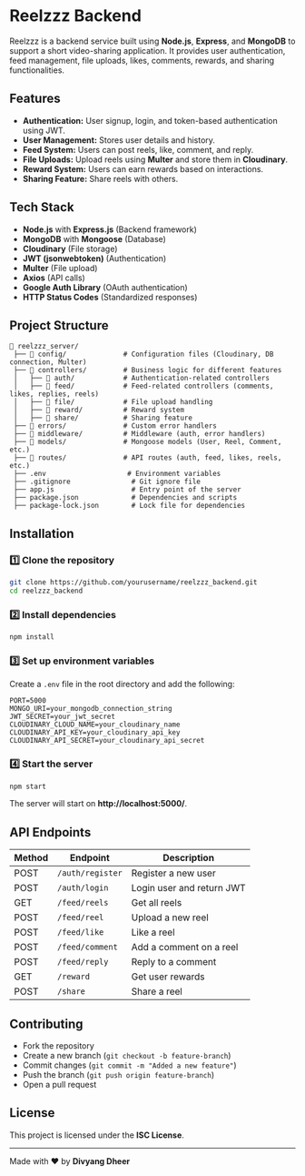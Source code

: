 # Reelzzz Backend

Reelzzz is a backend service built using **Node.js**, **Express**, and **MongoDB** to support a short video-sharing application. It provides user authentication, feed management, file uploads, likes, comments, rewards, and sharing functionalities.

## Features
- **Authentication:** User signup, login, and token-based authentication using JWT.
- **User Management:** Stores user details and history.
- **Feed System:** Users can post reels, like, comment, and reply.
- **File Uploads:** Upload reels using **Multer** and store them in **Cloudinary**.
- **Reward System:** Users can earn rewards based on interactions.
- **Sharing Feature:** Share reels with others.

## Tech Stack
- **Node.js** with **Express.js** (Backend framework)
- **MongoDB** with **Mongoose** (Database)
- **Cloudinary** (File storage)
- **JWT (jsonwebtoken)** (Authentication)
- **Multer** (File upload)
- **Axios** (API calls)
- **Google Auth Library** (OAuth authentication)
- **HTTP Status Codes** (Standardized responses)

## Project Structure
```
📂 reelzzz_server/
 ├── 📂 config/              # Configuration files (Cloudinary, DB connection, Multer)
 ├── 📂 controllers/         # Business logic for different features
 │   ├── 📂 auth/            # Authentication-related controllers
 │   ├── 📂 feed/            # Feed-related controllers (comments, likes, replies, reels)
 │   ├── 📂 file/            # File upload handling
 │   ├── 📂 reward/          # Reward system
 │   ├── 📂 share/           # Sharing feature
 ├── 📂 errors/              # Custom error handlers
 ├── 📂 middleware/          # Middleware (auth, error handlers)
 ├── 📂 models/              # Mongoose models (User, Reel, Comment, etc.)
 ├── 📂 routes/              # API routes (auth, feed, likes, reels, etc.)
 ├── .env                    # Environment variables
 ├── .gitignore               # Git ignore file
 ├── app.js                   # Entry point of the server
 ├── package.json             # Dependencies and scripts
 ├── package-lock.json        # Lock file for dependencies
```

## Installation
### 1️⃣ Clone the repository
```sh
git clone https://github.com/yourusername/reelzzz_backend.git
cd reelzzz_backend
```

### 2️⃣ Install dependencies
```sh
npm install
```

### 3️⃣ Set up environment variables  
Create a `.env` file in the root directory and add the following:
```env
PORT=5000
MONGO_URI=your_mongodb_connection_string
JWT_SECRET=your_jwt_secret
CLOUDINARY_CLOUD_NAME=your_cloudinary_name
CLOUDINARY_API_KEY=your_cloudinary_api_key
CLOUDINARY_API_SECRET=your_cloudinary_api_secret
```

### 4️⃣ Start the server
```sh
npm start
```
The server will start on **http://localhost:5000/**.

## API Endpoints
| Method | Endpoint          | Description |
|--------|------------------|-------------|
| POST   | `/auth/register` | Register a new user |
| POST   | `/auth/login`    | Login user and return JWT |
| GET    | `/feed/reels`    | Get all reels |
| POST   | `/feed/reel`     | Upload a new reel |
| POST   | `/feed/like`     | Like a reel |
| POST   | `/feed/comment`  | Add a comment on a reel |
| POST   | `/feed/reply`    | Reply to a comment |
| GET    | `/reward`        | Get user rewards |
| POST   | `/share`         | Share a reel |

## Contributing
- Fork the repository
- Create a new branch (`git checkout -b feature-branch`)
- Commit changes (`git commit -m "Added a new feature"`)
- Push the branch (`git push origin feature-branch`)
- Open a pull request

## License
This project is licensed under the **ISC License**.

---
Made with ❤️ by **Divyang Dheer**

